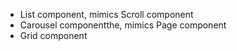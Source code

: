 - List component, mimics Scroll component
- Carousel componentthe, mimics Page component
- Grid component